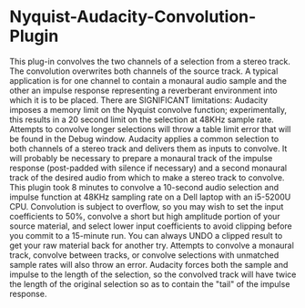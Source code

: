 # Nyquist-Audacity-Convolution-Plugin

This plug-in convolves the two channels of a selection from a stereo track.  The convolution overwrites both channels of the source  track.  A typical application is for one channel to contain a monaural audio sample and the other an impulse response representing a reverberant environment into which it is to be placed. 
There are SIGNIFICANT limitations:
Audacity imposes a memory limit on the Nyquist convolve function; experimentally, this results in a 20 second limit on the selection at 48KHz sample rate.  Attempts to convolve longer selections will throw a table limit error that will be found in the Debug window. 
Audacity applies a common selection to both channels of a stereo track and delivers them as inputs to convolve. It will probably be necessary to prepare a monaural track of the impulse response (post-padded with silence if necessary) and a second monaural track of the desired audio from which to make a stereo track to convolve.   
This plugin took 8 minutes to convolve a 10-second audio selection and impulse function at 48KHz sampling rate on a Dell laptop with an i5-5200U CPU.
Convolution is subject to overflow, so you may wish to set the input coefficients to 50%, convolve a short but high amplitude portion of your source material, and select lower input coefficients to avoid clipping before you commit to a 15-minute run. You can always UNDO a clipped result to get your raw material back for another try.  Attempts to convolve a monaural track, convolve between tracks, or convolve selections with unmatched sample rates will also throw an error.
Audacity forces both the sample and impulse to the length of the selection, so the convolved track will have twice the length of the original selection so as to contain the "tail" of the impulse response. 
